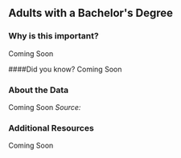 ## Adults with a Bachelor's Degree

### Why is this important?
Coming Soon

####Did you know?
Coming Soon

### About the Data 

Coming Soon
_Source:_

### Additional Resources
Coming Soon